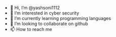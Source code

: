 - 👋 Hi, I’m @yashsoni1112
- 👀 I’m interested in cyber security
- 🌱 I’m currently learning programming languages
- 💞️ I’m looking to collaborate on github
- 📫 How to reach me 

<!---
yashsoni1112/yashsoni1112 is a ✨ special ✨ repository because its `README.md` (this file) appears on your GitHub profile.
You can click the Preview link to take a look at your changes.
--->
